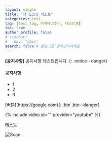 ```yaml
---
layout: single
title: "첫 포스팅 테스트"
categories: test
tag: [test_tag, 여러태그추가, 테스트중]
toc: true
author_profile: false
# sidebar:
#   nav: "docs"
search: false # 블로그글 검색안되게해줌
---
```


**[공지사항]** 공지사항 테스트입니다.
{: .notice--danger}

<div class="notice--success">
<h4>공지사항</h4>
<ul>
  <li>1</li>
  <li>2</li>
  <li>3</li>
</ul>
</div>
[버튼](https://google.com){: .btn .btn--danger}

{% include video id="" provider="youtube" %}

테스트

![Scan]({{site.url}}/_posts/2023-04-12-test.assets/Scan.jpg)
